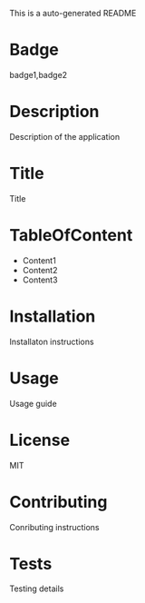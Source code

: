 This is a auto-generated README
# Badge
badge1,badge2
# Description
Description of the application
# Title
Title
# TableOfContent
- Content1
- Content2
- Content3
# Installation
Installaton instructions
# Usage
Usage guide
# License
MIT
# Contributing
Conributing instructions
# Tests
Testing details